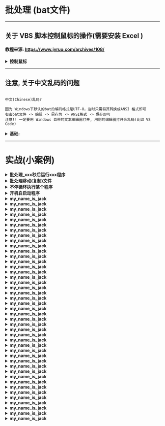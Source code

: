 # 批处理 (bat文件)
---



## 关于 VBS 脚本控制鼠标的操作(需要安装 Excel )
####  教程来源:  https://www.jvruo.com/archives/108/
<details>
<summary><b>控制鼠标</b></summary>


```  




这段代码不需要安装 Excel 
set ws = createobject("wscript.shell")

rem 运行记录本程序进行测试发送按键
ws.run("notepad")

rem 暂停0.1秒,防止程序还没启动就发送按键
wscript.sleep(100)

rem 输入1个x
ws.sendkeys("x")

rem 回车
ws.sendkeys("{enter}")

rem 输入10个x
ws.sendkeys("{x 10}")

rem 回车
ws.sendkeys("{enter}")

rem 输入不同字符
ws.sendkeys("sendkeys")

rem 组合键使用:ctrl + a
ws.sendkeys("^a")

rem win键: ctrl + esc
rem ws.sendkeys("^{esc}")

set ws = nothing

rem -----------------特殊键代码-----------------
rem 退格键		{backspace}或{bs}或{bksp}
rem break		{break}
rem caps lock		{capslock}
rem num lock 		{numlock}
rem del/delete 		{del}或{delete}
rem ins/insert		{ins}或{insert}
rem 回车/换行		{enter}
rem 方向:下 		{down}
rem 方向:上 		{up}
rem 方向:左 		{left}
rem 方向:右		{right}
rem 换页:上		{pgup}
rem 换页:下 		{pgdn}
rem home		{home}
rem end 		{end}
rem esc 		{esc}
rem help 		{help}
rem tab 		{tab}
rem shift 		+
rem ctrl 		^
rem alt 		%
rem + 			{+}
rem ^			{^}
rem %			{%}
rem F1至F12		{F1}至{F12}
rem win键		^{esc}
rem -----------------特殊键代码-----------------




这段代码需要安装 Excel (控制鼠标 )
移动鼠标到桌面坐标200,50的vbs：
CreateObject("WScript.Shell").Run "mouse.exe m,200,50"

点击鼠标左键的vbs：
CreateObject("WScript.Shell").Run "mouse.exe l"

点击鼠标右键的vbs：
CreateObject("WScript.Shell").Run "mouse.exe r"

双击鼠标左键的vbs：
CreateObject("WScript.Shell").Run "mouse.exe d"

```
</details>








---



## 注意, 关于中文乱码的问题
```  

中文(Chinese)乱码?

因为 Windows下默认的bat的编码格式是UTF-8，这时只需将其转换成ANSI 格式即可
右击bat文件 -> 编辑 -> 另存为 -> ANSI格式 -> 保存即可
注意!! 一定要用 Windows 自带的文本编辑器打开, 用别的编辑器打开会乱码(比如 VS Code)

```






<details>
<summary><b>基础:</b></summary>

```  
注释:
    echo ------------------------大家好!我是注释--------------------------------------
    :: 这是注释

暂停, 也就是那个黑框框不会马上消失:
    PAUSE

这也是暂停 (黑框框不消失):
    cmd /k

打开程序(两种方式):
    echo 准备启动Thunder。。。   
    start /min "" "D:\XXX\Thunder.exe"

    echo "打开Chrome浏览器"
    start "" "C:\Program Files (x86)\Google\Chrome\Application\chrome.exe"


打开文件夹:
    start /min "" "F:\XXX\springMVC"


打开文件(实现播放音乐):
    start "" "D:\clock.mp3"


这两种打开方式有什么区别?
    start /min "" "D:\XXX\Thunder.exe"      这一种会以最小化的方式打开 ( /min )
    start "" "D:\XXX\Thunder.exe"           这一种会在打开的同时, 最大化


关闭进程:
    taskkill /F /IM firefox.exe
    taskkill /f /im cloudmusic*     结束以cloudmusic开头的所有进程,也就是关闭网易云音乐程序
    taskkill /f /im abc*            结束以abc开头的所有进程
    taskkill /f /im .bat            结束所有扩展名为bat的进程，也就是结束当前正在运行的所有批处理程序
    taskkill /f /im a.cmd           结束以a开头的所有扩展名为cmd的进程，也就是结束当前所有以a开头的批处理程序


等待 x 秒:
    sleep 45
    taskkill /F /IM Chrome.exe

等待 xxx 秒之后执行:
    choice /t 120 /d y /n >nul

    9秒之后 kill 腾讯QQ
    choice /t 9998 /d y /n >nul
    taskkill /f /im qq.exe

```
</details>








---
# 实战(小案例)
<details>
<summary><b>批处理_xxx秒后运行xxx程序</b></summary>

```  

@echo off
for /L %%a in (
 5,-1,0
) do (
 echo 5秒后将运行python.exe
 echo 还剩余 %%a 秒
 ping -n 2 localhost 1>nul 2>nul
 cls
)
start python.exe
PAUSE


```
</details>








<details>
<summary><b>批处理移动(复制)文件</b></summary>

```  

move /Y D:\BaiDuProductDownloadYXB\*.png D:\pic\
move /Y D:\BaiDuProductDownloadYXB\*.jpg D:\pic\
move /Y D:\BaiDuProductDownloadYXB\*.jpeg D:\pic\
move /Y D:\BaiDuProductDownloadYXB\*.txt D:\Txt\
move /Y D:\BaiDuProductDownloadYXB\*.torrent D:\Torrent\
move /Y D:\BaiDuProductDownloadYXB\*.mp3 D:\MP3\


```
</details>








<details>
<summary><b>不停循环执行某个程序</b></summary>

```  

120秒执行一次

@echo off
:start
echo Clear......
choice /t 120 /d y /n >nul
start "" "C:\Program Files (x86)\LuDaShi\LuDaShi\sweeper\MemoryOptimizer.exe" /optimize"
goto start


```
</details>








<details>
<summary><b>开机自启动程序</b></summary>

```  

echo "火狐浏览器"
start "" "C:\Program Files\Mozilla Firefox\firefox.exe"

echo "火狐开发专业版"
start "" "C:\Program Files\Firefox Developer Edition\firefox.exe"

echo "Chrome浏览器"
start "" "C:\Program Files (x86)\Google\Chrome\Application\chrome.exe"

echo "世界之窗浏览器"
start "" "C:\Users\QAQ\AppData\Local\TheWorld6\Application\TheWorld.exe"

echo "Windows任务管理器"
start "" "C:\Windows\System32\taskmgr.exe"

echo "*********************___UC_Browser___*********************"
start "" "C:\Program Files (x86)\UCBrowser\Application\UCBrowser.exe"

echo "*********************___QQ_Music_Player___*********************"
echo 批处理暂停8秒
choice /t 8 /d y /n >nul

start "" "C:\HanHong.mp3"

echo "批处理程序运行完不关闭窗口"
cmd /k


```
</details>








<details>
<summary><b>my_name_is_jack</b></summary>

```  

```
</details>








<details>
<summary><b>my_name_is_jack</b></summary>

```  

```
</details>








<details>
<summary><b>my_name_is_jack</b></summary>

```  

```
</details>








<details>
<summary><b>my_name_is_jack</b></summary>

```  

```
</details>








<details>
<summary><b>my_name_is_jack</b></summary>

```  

```
</details>








<details>
<summary><b>my_name_is_jack</b></summary>

```  

```
</details>








<details>
<summary><b>my_name_is_jack</b></summary>

```  

```
</details>








<details>
<summary><b>my_name_is_jack</b></summary>

```  

```
</details>








<details>
<summary><b>my_name_is_jack</b></summary>

```  

```
</details>








<details>
<summary><b>my_name_is_jack</b></summary>

```  

```
</details>








<details>
<summary><b>my_name_is_jack</b></summary>

```  

```
</details>








<details>
<summary><b>my_name_is_jack</b></summary>

```  

```
</details>








<details>
<summary><b>my_name_is_jack</b></summary>

```  

```
</details>








<details>
<summary><b>my_name_is_jack</b></summary>

```  

```
</details>








<details>
<summary><b>my_name_is_jack</b></summary>

```  

```
</details>








<details>
<summary><b>my_name_is_jack</b></summary>

```  

```
</details>








<details>
<summary><b>my_name_is_jack</b></summary>

```  

```
</details>








<details>
<summary><b>my_name_is_jack</b></summary>

```  

```
</details>








<details>
<summary><b>my_name_is_jack</b></summary>

```  

```
</details>








<details>
<summary><b>my_name_is_jack</b></summary>

```  

```
</details>








<details>
<summary><b>my_name_is_jack</b></summary>

```  

```
</details>








<details>
<summary><b>my_name_is_jack</b></summary>

```  

```
</details>








<details>
<summary><b>my_name_is_jack</b></summary>

```  

```
</details>








<details>
<summary><b>my_name_is_jack</b></summary>

```  

```
</details>








<details>
<summary><b>my_name_is_jack</b></summary>

```  

```
</details>








<details>
<summary><b>my_name_is_jack</b></summary>

```  

```
</details>








<details>
<summary><b>my_name_is_jack</b></summary>

```  

```
</details>








<details>
<summary><b>my_name_is_jack</b></summary>

```  

```
</details>








<details>
<summary><b>my_name_is_jack</b></summary>

```  

```
</details>








<details>
<summary><b>my_name_is_jack</b></summary>

```  

```
</details>








<details>
<summary><b>my_name_is_jack</b></summary>

```  

```
</details>








<details>
<summary><b>my_name_is_jack</b></summary>

```  

```
</details>








<details>
<summary><b>my_name_is_jack</b></summary>

```  

```
</details>








<details>
<summary><b>my_name_is_jack</b></summary>

```  

```
</details>








<details>
<summary><b>my_name_is_jack</b></summary>

```  

```
</details>








<details>
<summary><b>my_name_is_jack</b></summary>

```  

```
</details>








<details>
<summary><b>my_name_is_jack</b></summary>

```  

```
</details>








<details>
<summary><b>my_name_is_jack</b></summary>

```  

```
</details>








<details>
<summary><b>my_name_is_jack</b></summary>

```  

```
</details>








<details>
<summary><b>my_name_is_jack</b></summary>

```  

```
</details>








<details>
<summary><b>my_name_is_jack</b></summary>

```  

```
</details>








<details>
<summary><b>my_name_is_jack</b></summary>

```  

```
</details>








<details>
<summary><b>my_name_is_jack</b></summary>

```  

```
</details>








